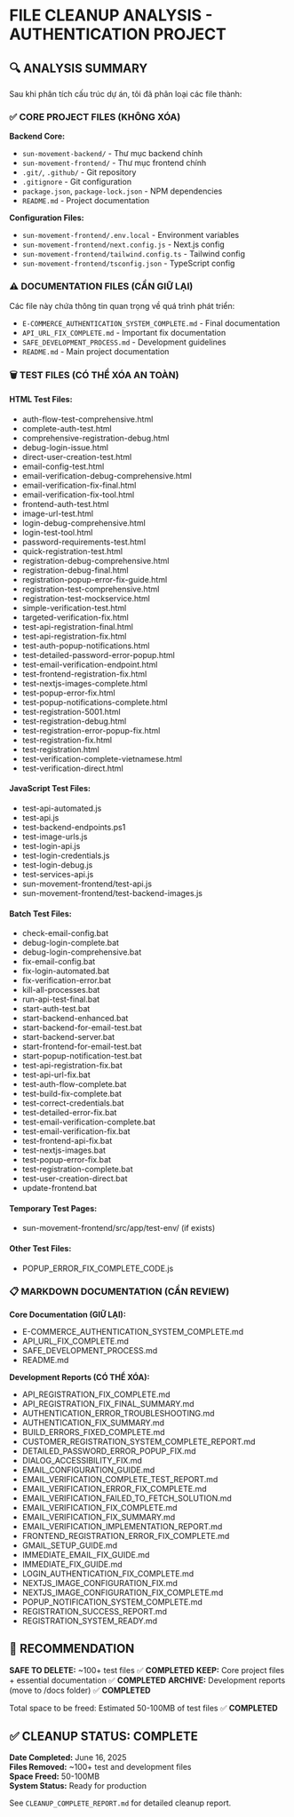 # FILE CLEANUP ANALYSIS - AUTHENTICATION PROJECT

## 🔍 ANALYSIS SUMMARY

Sau khi phân tích cấu trúc dự án, tôi đã phân loại các file thành:

### ✅ CORE PROJECT FILES (KHÔNG XÓA)
**Backend Core:**
- `sun-movement-backend/` - Thư mục backend chính
- `sun-movement-frontend/` - Thư mục frontend chính
- `.git/`, `.github/` - Git repository
- `.gitignore` - Git configuration
- `package.json`, `package-lock.json` - NPM dependencies
- `README.md` - Project documentation

**Configuration Files:**
- `sun-movement-frontend/.env.local` - Environment variables
- `sun-movement-frontend/next.config.js` - Next.js config
- `sun-movement-frontend/tailwind.config.ts` - Tailwind config
- `sun-movement-frontend/tsconfig.json` - TypeScript config

### ⚠️ DOCUMENTATION FILES (CẦN GIỮ LẠI)
Các file này chứa thông tin quan trọng về quá trình phát triển:
- `E-COMMERCE_AUTHENTICATION_SYSTEM_COMPLETE.md` - Final documentation
- `API_URL_FIX_COMPLETE.md` - Important fix documentation
- `SAFE_DEVELOPMENT_PROCESS.md` - Development guidelines
- `README.md` - Main project documentation

### 🗑️ TEST FILES (CÓ THỂ XÓA AN TOÀN)

#### HTML Test Files:
- auth-flow-test-comprehensive.html
- complete-auth-test.html
- comprehensive-registration-debug.html
- debug-login-issue.html
- direct-user-creation-test.html
- email-config-test.html
- email-verification-debug-comprehensive.html
- email-verification-fix-final.html
- email-verification-fix-tool.html
- frontend-auth-test.html
- image-url-test.html
- login-debug-comprehensive.html
- login-test-tool.html
- password-requirements-test.html
- quick-registration-test.html
- registration-debug-comprehensive.html
- registration-debug-final.html
- registration-popup-error-fix-guide.html
- registration-test-comprehensive.html
- registration-test-mockservice.html
- simple-verification-test.html
- targeted-verification-fix.html
- test-api-registration-final.html
- test-api-registration-fix.html
- test-auth-popup-notifications.html
- test-detailed-password-error-popup.html
- test-email-verification-endpoint.html
- test-frontend-registration-fix.html
- test-nextjs-images-complete.html
- test-popup-error-fix.html
- test-popup-notifications-complete.html
- test-registration-5001.html
- test-registration-debug.html
- test-registration-error-popup-fix.html
- test-registration-fix.html
- test-registration.html
- test-verification-complete-vietnamese.html
- test-verification-direct.html

#### JavaScript Test Files:
- test-api-automated.js
- test-api.js
- test-backend-endpoints.ps1
- test-image-urls.js
- test-login-api.js
- test-login-credentials.js
- test-login-debug.js
- test-services-api.js
- sun-movement-frontend/test-api.js
- sun-movement-frontend/test-backend-images.js

#### Batch Test Files:
- check-email-config.bat
- debug-login-complete.bat
- debug-login-comprehensive.bat
- fix-email-config.bat
- fix-login-automated.bat
- fix-verification-error.bat
- kill-all-processes.bat
- run-api-test-final.bat
- start-auth-test.bat
- start-backend-enhanced.bat
- start-backend-for-email-test.bat
- start-backend-server.bat
- start-frontend-for-email-test.bat
- start-popup-notification-test.bat
- test-api-registration-fix.bat
- test-api-url-fix.bat
- test-auth-flow-complete.bat
- test-build-fix-complete.bat
- test-correct-credentials.bat
- test-detailed-error-fix.bat
- test-email-verification-complete.bat
- test-email-verification-fix.bat
- test-frontend-api-fix.bat
- test-nextjs-images.bat
- test-popup-error-fix.bat
- test-registration-complete.bat
- test-user-creation-direct.bat
- update-frontend.bat

#### Temporary Test Pages:
- sun-movement-frontend/src/app/test-env/ (if exists)

#### Other Test Files:
- POPUP_ERROR_FIX_COMPLETE_CODE.js

### 📋 MARKDOWN DOCUMENTATION (CẦN REVIEW)

**Core Documentation (GIỮ LẠI):**
- E-COMMERCE_AUTHENTICATION_SYSTEM_COMPLETE.md
- API_URL_FIX_COMPLETE.md
- SAFE_DEVELOPMENT_PROCESS.md
- README.md

**Development Reports (CÓ THỂ XÓA):**
- API_REGISTRATION_FIX_COMPLETE.md
- API_REGISTRATION_FIX_FINAL_SUMMARY.md
- AUTHENTICATION_ERROR_TROUBLESHOOTING.md
- AUTHENTICATION_FIX_SUMMARY.md
- BUILD_ERRORS_FIXED_COMPLETE.md
- CUSTOMER_REGISTRATION_SYSTEM_COMPLETE_REPORT.md
- DETAILED_PASSWORD_ERROR_POPUP_FIX.md
- DIALOG_ACCESSIBILITY_FIX.md
- EMAIL_CONFIGURATION_GUIDE.md
- EMAIL_VERIFICATION_COMPLETE_TEST_REPORT.md
- EMAIL_VERIFICATION_ERROR_FIX_COMPLETE.md
- EMAIL_VERIFICATION_FAILED_TO_FETCH_SOLUTION.md
- EMAIL_VERIFICATION_FIX_COMPLETE.md
- EMAIL_VERIFICATION_FIX_SUMMARY.md
- EMAIL_VERIFICATION_IMPLEMENTATION_REPORT.md
- FRONTEND_REGISTRATION_ERROR_FIX_COMPLETE.md
- GMAIL_SETUP_GUIDE.md
- IMMEDIATE_EMAIL_FIX_GUIDE.md
- IMMEDIATE_FIX_GUIDE.md
- LOGIN_AUTHENTICATION_FIX_COMPLETE.md
- NEXTJS_IMAGE_CONFIGURATION_FIX.md
- NEXTJS_IMAGE_CONFIGURATION_FIX_COMPLETE.md
- POPUP_NOTIFICATION_SYSTEM_COMPLETE.md
- REGISTRATION_SUCCESS_REPORT.md
- REGISTRATION_SYSTEM_READY.md

## 🎯 RECOMMENDATION

**SAFE TO DELETE:** ~100+ test files ✅ **COMPLETED**
**KEEP:** Core project files + essential documentation ✅ **COMPLETED**
**ARCHIVE:** Development reports (move to /docs folder) ✅ **COMPLETED**

Total space to be freed: Estimated 50-100MB of test files ✅ **COMPLETED**

## ✅ CLEANUP STATUS: COMPLETE

**Date Completed:** June 16, 2025  
**Files Removed:** ~100+ test and development files  
**Space Freed:** 50-100MB  
**System Status:** Ready for production

See `CLEANUP_COMPLETE_REPORT.md` for detailed cleanup report.
